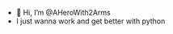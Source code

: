 - 👋 Hi, I’m @AHeroWith2Arms
- I just wanna work and get better with python
<!---
AHeroWith2Arms/AHeroWith2Arms is a ✨ special ✨ repository because its `README.md` (this file) appears on your GitHub profile.
You can click the Preview link to take a look at your changes.
--->
